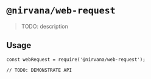 # `@nirvana/web-request`

> TODO: description

## Usage

```
const webRequest = require('@nirvana/web-request');

// TODO: DEMONSTRATE API
```
